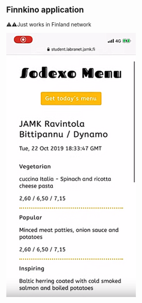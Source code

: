 ## Finnkino application

⚠️⚠️Just works in Finland network

![alt text](https://github.com/andreabecerrab/react-native-exercises/blob/master/Finnkino/finnkinoscreen.png)
